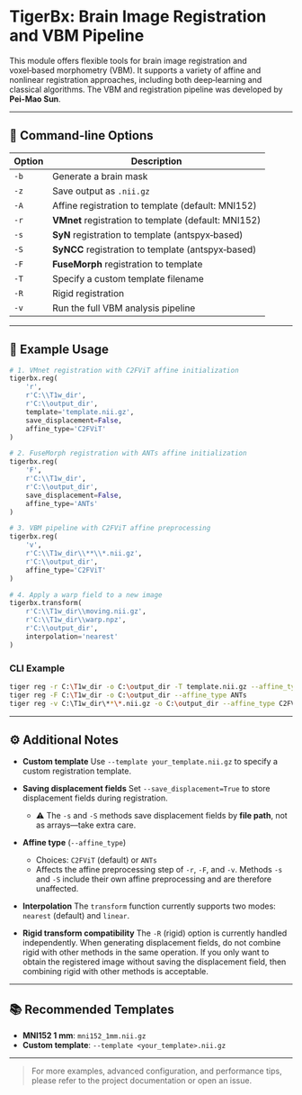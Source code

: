 # TigerBx: Brain Image Registration and VBM Pipeline

This module offers flexible tools for brain image registration and voxel‑based morphometry (VBM). It supports a variety of affine and nonlinear registration approaches, including both deep‑learning and classical algorithms.
The VBM and registration pipeline was developed by **Pei-Mao Sun**.

---

## 🔧 Command‑line Options

| Option | Description                                          |
| ------ | ---------------------------------------------------- |
| `-b`   | Generate a brain mask                                |
| `-z`   | Save output as `.nii.gz`                             |
| `-A`   | Affine registration to template (default: MNI152)    |
| `-r`   | **VMnet** registration to template (default: MNI152) |
| `-s`   | **SyN** registration to template (antspyx‑based)   |
| `-S`   | **SyNCC** registration to template (antspyx‑based) |
| `-F`   | **FuseMorph** registration to template               |
| `-T`   | Specify a custom template filename                   |
| `-R`   | Rigid registration                                   |
| `-v`   | Run the full VBM analysis pipeline                   |

---

## 🧪 Example Usage

```python
# 1. VMnet registration with C2FViT affine initialization
tigerbx.reg(
    'r',
    r'C:\\T1w_dir',
    r'C:\\output_dir',
    template='template.nii.gz',
    save_displacement=False,
    affine_type='C2FViT'
)

# 2. FuseMorph registration with ANTs affine initialization
tigerbx.reg(
    'F',
    r'C:\\T1w_dir',
    r'C:\\output_dir',
    save_displacement=False,
    affine_type='ANTs'
)

# 3. VBM pipeline with C2FViT affine preprocessing
tigerbx.reg(
    'v',
    r'C:\\T1w_dir\\**\\*.nii.gz',
    r'C:\\output_dir',
    affine_type='C2FViT'
)

# 4. Apply a warp field to a new image
tigerbx.transform(
    r'C:\\T1w_dir\\moving.nii.gz',
    r'C:\\T1w_dir\\warp.npz',
    r'C:\\output_dir',
    interpolation='nearest'
)
```
### CLI Example

```bash
tiger reg -r C:\T1w_dir -o C:\output_dir -T template.nii.gz --affine_type C2FViT
tiger reg -F C:\T1w_dir -o C:\output_dir --affine_type ANTs
tiger reg -v C:\T1w_dir\**\*.nii.gz -o C:\output_dir --affine_type C2FViT
```

---

## ⚙️ Additional Notes

* **Custom template**
  Use `--template your_template.nii.gz` to specify a custom registration template.
* **Saving displacement fields**
  Set `--save_displacement=True` to store displacement fields during registration.

  * ⚠️ The `-s` and `-S` methods save displacement fields by **file path**, not as arrays—take extra care.
* **Affine type** (`--affine_type`)

  * Choices: `C2FViT` (default) or `ANTs`
  * Affects the affine preprocessing step of `-r`, `-F`, and `-v`.
    Methods `-s` and `-S` include their own affine preprocessing and are therefore unaffected.
* **Interpolation**
  The `transform` function currently supports two modes: `nearest` (default) and `linear`.
* **Rigid transform compatibility**
  The `-R` (rigid) option is currently handled independently. When generating displacement fields, do not combine rigid with other methods in the same operation. If you only want to obtain the registered image without saving the displacement field, then combining rigid with other methods is acceptable.

---

## 📚 Recommended Templates

* **MNI152 1 mm**: `mni152_1mm.nii.gz`
* **Custom template**: `--template <your_template>.nii.gz`

---

> For more examples, advanced configuration, and performance tips, please refer to the project documentation or open an issue.

